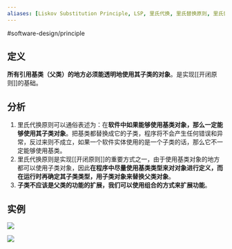 ```yaml
---
aliases: [Liskov Substitution Principle, LSP, 里氏代换, 里氏替换原则, 里氏替换]
---
```

#software-design/principle

## 定义

**所有引用基类（父类）的地方必须能透明地使用其子类的对象**。是实现[[开闭原则]]的基础。

## 分析

1.  里氏代换原则可以通俗表述为：在**软件中如果能够使用基类对象，那么一定能够使用其子类对象**。把基类都替换成它的子类，程序将不会产生任何错误和异常，反过来则不成立，如果一个软件实体使用的是一个子类的话，那么它不一定能够使用基类。
2. 里氏代换原则是实现[[开闭原则]]的重要方式之一，由于使用基类对象的地方都可以使用子类对象，因此**在程序中尽量使用基类类型来对对象进行定义，而在运行时再确定其子类类型，用子类对象来替换父类对象**。
3.  **子类不应该是父类的功能的扩展，我们可以使用组合的方式来扩展功能**。

## 实例

![](https://spricoder.oss-cn-shanghai.aliyuncs.com/2021-Software-System-Design/img/lec01/8.png)

![](https://spricoder.oss-cn-shanghai.aliyuncs.com/2021-Software-System-Design/img/lec01/9.png)
